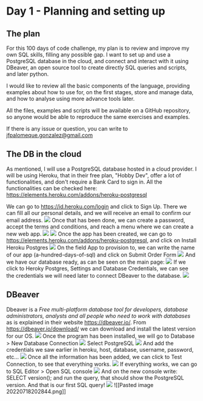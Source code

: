 # Day 1 - Planning and setting up
## The plan

For this 100 days of code challenge, my plan is to review and improve my own SQL skills, filling any possible gap. I want to set up and use a PostgreSQL database in the cloud, and connect and interact with it using DBeaver, an open source tool to create directly SQL queries and scripts, and later python.

I would like to review all the basic components of the language, providing examples about how to use for, on the first stages, store and manage data, and how to analyse using more advance tools later.

All the files, examples and scripts will be available on a GitHub repository, so anyone would be able to reproduce the same exercises and examples. 

If there is any issue or question, you can write to jfpalomeque.gonzalez@gmail.com

## The DB in the cloud
As mentioned, I will use a PostgreSQL database hosted in a cloud provider. I will be using Heroku, that in their free plan, "Hobby Dev", offer a lot of functionalities, and don't require a Bank Card to sign in. All the functionalities can be checked here: https://elements.heroku.com/addons/heroku-postgresql

We can go to https://id.heroku.com/login and click to Sign Up. There we can fill all our personal details, and we will receive an email to confirm our email address.
![](https://github.com/jfpalomeque/100_days_of_SQL/blob/main/day_1/Pasted%20image%2020220718195808.png)
Once that has been done, we can create a password, accept the terms and conditions, and reach a menu where we can create a new web app.
![](https://github.com/jfpalomeque/100_days_of_SQL/blob/main/day_1/Pasted%20image%2020220718200059.png)
![](https://github.com/jfpalomeque/100_days_of_SQL/blob/main/day_1/Pasted%20image%2020220718200145.png)
Once the app has been created, we can go to https://elements.heroku.com/addons/heroku-postgresql, and click on Install Heroku Postgres
![](https://github.com/jfpalomeque/100_days_of_SQL/blob/main/day_1/Pasted%20image%2020220718200254.png)
On the field App to provision to, we can write the name of our app (a-hundred-days-of-sql) and click on Submit Order Form
![](https://github.com/jfpalomeque/100_days_of_SQL/blob/main/day_1/Pasted%20image%2020220718200355.png)
And we have our database ready, as can be seen on the main page:
![](https://github.com/jfpalomeque/100_days_of_SQL/blob/main/day_1/Pasted%20image%2020220718200427.png)
If we click to Heroky Postgres, Settings and Database Credentials, we can see the credentials we will need later to connect DBeaver to the database.
![](https://github.com/jfpalomeque/100_days_of_SQL/blob/main/day_1/Pasted%20image%2020220718200615.png)

## DBeaver
Dbeaver is a *Free multi-platform database tool for developers, database administrators, analysts and all people who need to work with databases* as is explained in their website https://dbeaver.io/. From https://dbeaver.io/download/ we can download and install the latest version for our OS.
![](https://github.com/jfpalomeque/100_days_of_SQL/blob/main/day_1/Pasted%20image%2020220718200747.png)
Once the program has been installed, we will go to Database > New Database Connection
![](https://github.com/jfpalomeque/100_days_of_SQL/blob/main/day_1/Pasted%20image%2020220718200844.png)
Select PostgreSQL
![](https://github.com/jfpalomeque/100_days_of_SQL/blob/main/day_1/Pasted%20image%2020220718200915.png)
And add the credentials we saw earlier in heroku, host, database, username, password, etc... 
![](https://github.com/jfpalomeque/100_days_of_SQL/blob/main/day_1/Pasted%20image%2020220718201007.png)
Once all the information has been added, we can click to Test Connection, to see that everything works. 
![](https://github.com/jfpalomeque/100_days_of_SQL/blob/main/day_1/Pasted%20image%2020220718201326.png)
If everything works, we can go to SQL Editor > Open SQL console
![](https://github.com/jfpalomeque/100_days_of_SQL/blob/main/day_1/Pasted%20image%2020220718202821.png)
And on the new console write: 
SELECT version();
and run the query, that should show the PostgreSQL version. And that is our first SQL query!
![](https://github.com/jfpalomeque/100_days_of_SQL/blob/main/day_1/Pasted%20image%2020220718202844.png)
![[Pasted image 20220718202844.png]]

